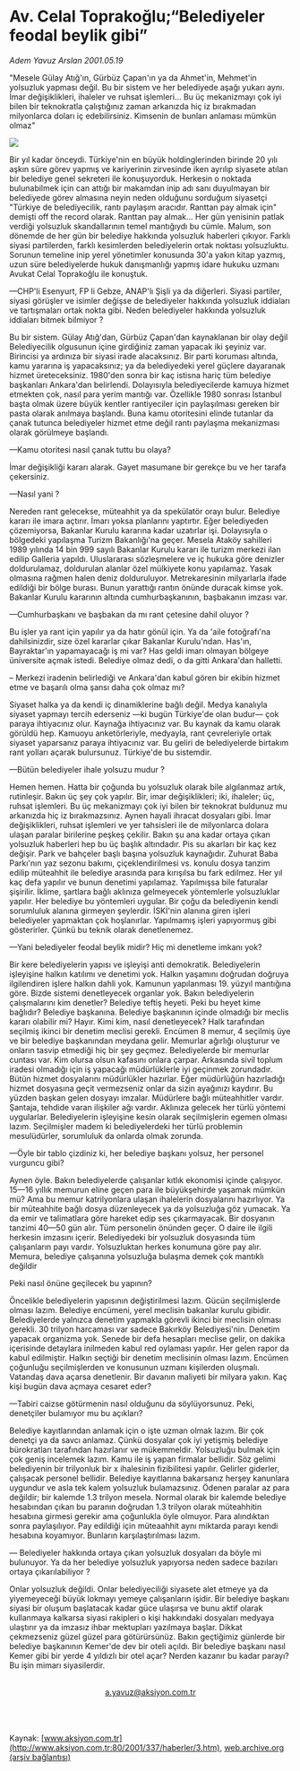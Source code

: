 # Av. Celal Toprakoğlu;“Belediyeler feodal beylik gibi”

*Adem Yavuz Arslan 2001.05.19*

<div>
 <p class="spot">
  "Mesele Gülay Atığ'ın, Gürbüz Çapan'ın ya da Ahmet'in, Mehmet'in  yolsuzluk yapması değil. Bu bir sistem ve her belediyede aşağı yukarı aynı. İmar  değişiklikleri, ihaleler ve ruhsat işlemleri... Bu üç mekanizmayı çok iyi bilen bir  teknokratla çalıştığınız zaman arkanızda hiç iz bırakmadan milyonlarca doları iç  edebilirsiniz. Kimsenin de bunları anlaması mümkün olmaz"
 </p>
 <p class="metin">
 </p>
 <img border="0" src="/web/20020428181259im_/http://www.aksiyon.com.tr/2001/337/resimler/Belediye.jpg"/>
 <p class="metin">
  Bir yıl kadar önceydi. Türkiye'nin en büyük holdinglerinden birinde 20 yılı aşkın süre görev yapmış ve kariyerinin zirvesinde iken ayrılıp siyasete atılan bir belediye genel sekreteri ile konuşuyorduk. Herkesin o noktada bulunabilmek için can attığı bir makamdan inip adı sanı duyulmayan bir belediyede görev almasına neyin neden olduğunu sorduğum siyasetçi "Türkiye de belediyecilik, rantı paylaşım aracıdır. Ranttan pay almak için" demişti off the record olarak. Ranttan pay almak... Her gün yenisinin patlak verdiği yolsuzluk skandallarının temel mantığıydı bu cümle. Malum, son dönemde de her gün bir belediye hakkında yolsuzluk haberleri çıkıyor. Farklı siyasi partilerden, farklı kesimlerden belediyelerin ortak noktası yolsuzluktu. Sorunun temeline inip yerel yönetimler konusunda 30'a yakın kitap yazmış, uzun süre belediyelerde hukuk danışmanlığı yapmış idare hukuku uzmanı Avukat Celal Toprakoğlu ile konuştuk.
 </p>
 <p class="metin">
  —CHP'li Esenyurt, FP li Gebze, ANAP'lı Şişli ya da diğerleri. Siyasi partiler, siyasi görüşler ve isimler değişse de belediyeler hakkında yolsuzluk iddiaları ve tartışmaları ortak nokta gibi. Neden belediyeler hakkında yolsuzluk iddiaları bitmek bilmiyor ?
 </p>
 <p class="metin">
  Bu bir sistem. Gülay Atığ'dan, Gürbüz Çapan'dan kaynaklanan bir olay değil Belediyecilik olgusunun içine girdiğiniz zaman yapacak iki şeyiniz var. Birincisi ya ardınıza bir siyasi irade alacaksınız.  Bir parti koruması altında, kamu yararına iş yapacaksınız; ya da belediyedeki yerel güçlere dayaranak hizmet üreteceksiniz. 1980'den sonra bir kaç istisna hariç tüm belediye başkanları Ankara'dan belirlendi. Dolayısıyla belediyecilerde kamuya hizmet etmekten çok, nasıl para yerim mantığı var.  Özellikle 1980 sonrası İstanbul başta olmak üzere büyük kentler rantiyeciler için paylaşılması gereken bir pasta olarak anılmaya başlandı. Buna kamu otoritesini elinde tutanlar da çanak tutunca belediyeler hizmet etme değil rantı paylaşma mekanizması olarak görülmeye başlandı.
 </p>
 <p class="metin">
  —Kamu otoritesi nasıl çanak tuttu bu olaya?
 </p>
 <p class="metin">
  İmar değişikliği kararı alarak. Gayet masumane bir gerekçe bu ve her tarafa çekersiniz.
 </p>
 <p class="metin">
  —Nasıl yani ?
 </p>
 <p class="metin">
  Nereden rant gelecekse, müteahhit ya da spekülatör orayı bulur. Belediye kararı ile imara açtırır. İmarı yoksa planlarını yaptırtır. Eğer belediyeden çözemiyorsa, Bakanlar Kurulu kararına kadar uzatırlar işi. Dolayısıyla o bölgedeki yapılaşma Turizm Bakanlığı'na geçer. Mesela Ataköy sahilleri 1989 yılında 14 bin 999 sayılı Bakanlar Kurulu kararı ile turizm merkezi ilan edilip Galleria yapıldı. Uluslararası sözleşmelere ve iç hukuka göre denizler doldurulamaz, doldurulan alanlar özel mülkiyete konu yapılamaz. Yasak olmasına rağmen halen deniz dolduruluyor. Metrekaresinin milyarlarla ifade edildiği bir bölge burası. Bunun yarattığı rantın önünde duracak kimse yok. Bakanlar Kurulu kararının altında cumhurbaşkanının, başbakanın imzası var.
 </p>
 <p class="metin">
  —Cumhurbaşkanı ve başbakan da mı rant çetesine dahil oluyor ?
 </p>
 <p class="metin">
  Bu işler ya rant için yapılır ya da hatır gönül için. Ya da 'aile fotoğrafı'na dahilsinizdir, size özel kararlar çıkar Bakanlar Kurulu'ndan. Has'ın, Bayraktar'ın yapamayacağı iş mi var? Has geldi imarı olmayan bölgeye üniversite açmak istedi. Belediye olmaz dedi, o da gitti Ankara'dan halletti.
 </p>
 <p class="metin">
  – Merkezi iradenin belirlediği ve Ankara'dan kabul gören bir ekibin hizmet etme ve başarılı olma şansı daha çok olmaz mı?
 </p>
 <p class="metin">
  Siyaset halka ya da kendi iç dinamiklerine bağlı değil. Medya kanalıyla siyaset yapmayı tercih ederseniz —ki bugün Türkiye'de olan budur— çok paraya ihtiyacınız olur. Kaynağa ihtiyacınız var. Bu kaynak da kamu olarak görüldü hep. Kamuoyu anketörleriyle, medyayla, rant çevreleriyle ortak siyaset yaparsanız paraya ihtiyacınız var. Bu geliri de belediyelerde birtakım rant yolları açarak bulursunuz. Türkiye'de bu sistemdir.
 </p>
 <p class="metin">
  —Bütün belediyeler ihale yolsuzu mudur ?
 </p>
 <p class="metin">
  Hemen hemen. Hatta bir çoğunda bu yolsuzluk olarak bile algılanmaz artık, rutinleşir. Bakın üç şey çok yapılır. Bir, imar değişiklikleri; iki, ihaleler; üç,  ruhsat işlemleri. Bu üç mekanizmayı çok iyi bilen bir teknokrat buldunuz mu arkanızda hiç iz bırakmazsınız. Aynen hayali ihracat dosyaları gibi. İmar değişiklikleri, ruhsat işlemleri ve yer tahsisleri ile de milyonlarca dolara ulaşan paralar birilerine peşkeş çekilir. Bakın şu ana kadar ortaya çıkan yolsuzluk haberleri hep bu üç başlık altındadır. Pis su akarları bir kaç kez değişir. Park ve bahçeler başlı başına yolsuzluk kaynağıdır. Zuhurat Baba Parkı'nın yaz sezonu bakımı, çiçeklendirilmesi vs. konulu dosya tanzim edilip müteahhit ile belediye arasında para kırışılsa bu fark edilmez. Her yıl kaç defa yapılır ve bunun denetimi yapılamaz. Yapılmışsa bile faturalar şişirilir. İklime, şartlara bağlı aklınıza gelmeyecek yöntemlerle yolsuzluklar yapılır. Her belediye bu yöntemleri uygular. Bir çoğu da belediyenin kendi sorumluluk alanına girmeyen şeylerdir. İSKİ'nin alanına giren işleri belediyeler yapmaktan çok hoşlanırlar. Yapılmamış işleri yapıyormuş gibi gösterirler. Çünkü bu teknik olarak denetlenemez.
 </p>
 <p class="metin">
  —Yani belediyeler feodal beylik midir? Hiç mi denetleme imkanı yok?
 </p>
 <p class="metin">
  Bir kere belediyelerin yapısı ve işleyişi anti demokratik. Belediyelerin işleyişine halkın katılımı ve denetimi yok. Halkın yaşamını doğrudan doğruya ilgilendiren işlere halkın dahli yok. Kamunun yapılanması 19. yüzyıl mantığına göre. Bizde sistemi denetleyecek organlar yok. Bakın belediyelerin çalışmalarını kim denetler? Belediye teftiş heyeti. Peki bu heyet kime bağlıdır? Belediye başkanına. Belediye başkanının içinde olmadığı bir meclis kararı olabilir mi? Hayır. Kimi kim, nasıl denetleyecek? Halk tarafından seçilmiş ikinci bir denetim meclisi gerekli. Encümen 8 memur, 4 seçilmiş üye ve bir belediye başkanından meydana gelir. Memurlar ağırlığı oluşturur ve onların tasvip etmediği hiç bir şey geçmez. Belediyelerde bir memurlar cuntası var. Kim olursa olsun kafasını onlara çarpar. Arkasında sivil toplum iradesi olmadığı için iş yapacağı müdürlüklerle iyi geçinmek zorundadır. Bütün hizmet dosyalarını müdürlükler hazırlar. Eğer müdürlüğün hazırladığı hizmet dosyasına geçit vermezseniz onlar da sizin ayağınızı kaydırır. Bu yüzden başkan gelen dosyayı imzalar. Müdürlere bağlı müteahhitler vardır. Şantaja, tehdide varan ilişkiler ağı vardır. Aklınıza gelecek her türlü yöntemi uygularlar. Belediyelerin işleyişine kesin olarak seçilmişlerin egemen olması lazım. Seçilmişler madem ki belediyelerdeki her türlü problemin mesulüdürler, sorumluluk da onlarda olmak zorunda.
 </p>
 <p class="metin">
  —Öyle bir tablo çizdiniz ki, her belediye başkanı yolsuz, her personel vurguncu gibi?
 </p>
 <p class="metin">
  Aynen öyle. Bakın belediyelerde çalışanlar kıtlık ekonomisi içinde çalışıyor. 15—16 yıllık memurun eline geçen para ile büyükşehirde yaşamak mümkün mü? Ama bu memur katrilyonlara ulaşan ihalelerin dosyalarını hazırlıyor. Ya bir müteahhite bağlı dosya düzenleyecek ya da yolsuzluğa göz yumacak. Ya da emir ve talimatlara göre hareket edip ses çıkarmayacak. Bir dosyanın tanzimi 40—50 gün alır. Tüm personelin önünden geçer. O daire ile ilgili herkesin imzasını içerir. Belediyedeki bir yolsuzluk dosyasında tüm çalışanların payı vardır. Yolsuzluktan herkes konumuna göre pay alır. Memura, belediye çalışanına yolsuzluğa bulaşma demek çok mantıklı değildir
 </p>
 <p class="metin">
  Peki nasıl önüne geçilecek bu yapının?
 </p>
 <p class="metin">
  Öncelikle belediyelerin yapısının değiştirilmesi lazım. Gücün seçilmişlerde olması lazım. Belediye encümeni, yerel meclisin bakanlar kurulu gibidir.  Belediyelerde yalnızca denetim yapmakla görevli ikinci bir meclisin olması gerekli. 30 trilyon harcaması var sadece Bakırköy Belediyesi'nin. Denetim yapacak organizma yok. Senede bir defa hesapları meclise gelir, on dakika içerisinde detaylara inilmeden kabul red oylaması yapılır. Her gelen rapor da kabul edilmiştir. Halkın seçtiği bir denetim meclisinin olması lazım. Encümen çoğunluğu seçilmişlerden  ve konusunun uzmanı kişilerden oluşmalı. Vatandaş dava açarsa denetlenir. Bir davanın maliyeti bir milyara yakın. Kaç kişi bugün dava açmaya cesaret eder?
 </p>
 <p class="metin">
  —Tabiri caizse götürmenin nasıl olduğunu da söylüyorsunuz. Peki, denetçiler bulamıyor mu bu açıkları?
 </p>
 <p class="metin">
  Belediye kayıtlarından anlamak için o işte uzman olmak lazım. Bir çok denetçi ya da savcı anlamaz. Çünkü dosyalar çok iyi yetişmiş belediye bürokratları tarafından hazırlanır ve mükemmeldir. Yolsuzluğu bulmak için çok geniş incelemek lazım. Kamu ile iş yapan firmalar bellidir. Söz gelimi belediyenin bir trilyonluk bir x  ihalesinin fizibilitesi yapılır. Gelirler giderler, çalışacak personel bellidir. Belediye kayıtlarına bakarsanız herşey kanunlara uygundur ve asla tek kalem yolsuzluk bulamazsınız. Ödenen paralar az para değildir; bir kalemde 1.3 trilyon mesela. Normal olarak bir kalemde belediye hesabından çıkan bu paranın doğrudan 1.3 trilyon olarak müteahhitin hesabına girmesi gerekir ama çoğunlukla öyle olmuyor. Para alındıktan sonra paylaşılıyor. Pay edildiği için müteaahhit aynı miktarda parayı kendi hesabına koyamıyor. Bunların karşılaştırılması lazım.
 </p>
 <p class="metin">
  — Belediyeler hakkında ortaya çıkan yolsuzluk dosyaları da böyle mi bulunuyor. Ya da her belediye yolsuzluk yapıyorsa neden sadece bazıları ortaya çıkarılabiliyor ?
 </p>
 <p class="metin">
  Onlar yolsuzluk değildi. Onlar belediyeciliği siyasete alet etmeye ya da yiyemeyeceği büyük lokmayı yemeye çalışanların işidir. Bir belediye başkanı siyasi bir oluşum başlatacak kadar güce ulaşırsa ve bunu aktif olarak kullanmaya kalkarsa siyasi rakipleri o kişi hakkındaki dosyaları medyaya ulaştırır ya da imzasız ihbar mektupları yazılmaya başlar. Dikkat çekmezseniz güzel güzel para götürürsünüz. Bakın geçtiğimiz günlerde bir belediye başkanının Kemer'de dev bir oteli açıldı. Bir belediye başkanı nasıl Kemer gibi bir yerde 4 yıldızlı bir otel açar? Nerden kazanır bu kadar parayı? Bu işin mimarı siyasilerdir.
 </p>
 <br/>
 <center>
  <a class="anaorta" href="http://web.archive.org/web/20020428181259/mailto:a.yavuz@aksiyon.com.tr">
   a.yavuz@aksiyon.com.tr
  </a>
 </center>
 <br/>
 <br/>
 <br/>
</div>

Kaynak: [www.aksiyon.com.tr](http://www.aksiyon.com.tr:80/2001/337/haberler/3.htm), [web.archive.org (arşiv bağlantısı)](http://web.archive.org/web/20020428181259/http://www.aksiyon.com.tr:80/2001/337/haberler/3.htm)
